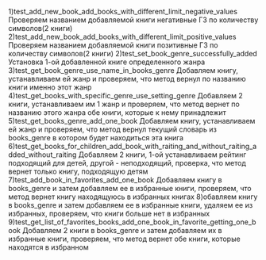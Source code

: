 1)test_add_new_book_add_books_with_different_limit_negative_values
Проверяем названием добавляемой книги негативные ГЗ по количеству символов(2 книги)
2)test_add_new_book_add_books_with_different_limit_positive_values
Проверяем названием добавляемой книги позитивные ГЗ по количеству символов(2 книги)
2)test_set_book_genre_successfully_added
Установка 1-ой добавленной книге определенного жанра
3)test_get_book_genre_use_name_in_books_genre
Добавляем книгу, устанавливаем ей жанр и проверяем, что метод вернул по названию книги именно этот жанр
4)test_get_books_with_specific_genre_use_setting_genre
Добавляем 2 книги, устанавливаем им 1 жанр и проверяем, что метод вернет по названию этого жанра обе книги, которые к нему принадлежит
5)test_get_books_genre_add_one_book
Добавляем книгу, устанавливаем ей жанр и проверяем, что метод вернул текущий словарь из books_genre в котором будет находиться эта книга
6)test_get_books_for_children_add_book_with_raiting_and_without_raiting_added_without_raiting
Добавляем 2 книги, 1-ой устанавливаем рейтинг подходящий для детей, другой - неподходящий, проверка, что метод вернет только книгу, подходящую детям
7)test_add_book_in_favorites_add_one_book
Добавляем книгу в books_genre и затем добавляем ее в избранные книги, проверяем, что метод вернет книгу находящуюсь в избранных книгах
8)обавляем книгу в books_genre и затем добавляем ее в избранные книги, удаляем ее из избранных, проверяем, что книги больше нет в избранных
9)test_get_list_of_favorites_books_add_one_book_in_favorite_getting_one_book
Добавляем 2 книги в books_genre и затем добавляем их в избранные книги, проверяем, что метод вернет обе книги, которые находятся в избранном
